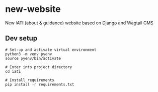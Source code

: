 # new-website
New IATI (about &amp; guidance) website based on Django and Wagtail CMS


## Dev setup
```
# Set-up and activate virtual environment
python3 -m venv pyenv
source pyenv/bin/activate

# Enter into project directory
cd iati

# Install requirements
pip install -r requirements.txt
```
